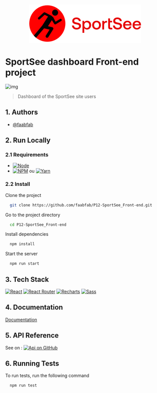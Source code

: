 <div align="center">
<img alt="Lodo" src="https://raw.githubusercontent.com/faabfab/P12-SportSee_Front-end/6374d0f752f8f5a2e3e2f9b1091e8744b6506149/src/assets/img/logo.svg" />
</div>

# SportSee dashboard Front-end project

![img](https://img.shields.io/badge/Version-0.1.0-blue)

> Dashboard of the SportSee site users

## 1. Authors

- [@faabfab](https://github.com/faabfab)

## 2. Run Locally

### 2.1 Requirements

- [![Node](https://img.shields.io/badge/Node-gray?style=flat-square&logo=nodedotjs&logoColor=339933&link=https://nodejs.org/en)](https://nodejs.org/en)
- [![NPM](https://img.shields.io/badge/NPM-gray?style=flat-square&logo=npm&logoColor=CB3837&link=https://www.npmjs.com/)](https://www.npmjs.com/) ou [![Yarn](https://img.shields.io/badge/Yarn-gray?style=flat-square&logo=yarn&logoColor=2C8EBB&link=https://classic.yarnpkg.com/en/)](https://classic.yarnpkg.com/en/)

### 2.2 Install

Clone the project

```bash
  git clone https://github.com/faabfab/P12-SportSee_Front-end.git
```

Go to the project directory

```bash
  cd P12-SportSee_Front-end
```

Install dependencies

```bash
  npm install
```

Start the server

```bash
  npm run start
```

## 3. Tech Stack

[![React](https://img.shields.io/badge/React-grey?style=flat-square&logo=react&logoColor=61DAFB&link=https://react.dev/)](https://react.dev/) [![React Router](https://img.shields.io/badge/React_Router-grey?style=flat-square&logo=reactrouter&logoColor=CA4245&link=https://reactrouter.com/en/main)](https://reactrouter.com/en/main) [![Recharts](https://img.shields.io/badge/Recharts-grey?style=flat-square&logo=recharts&logoColor=CA4245&link=https://recharts.org/en-US/)](https://recharts.org/en-US/) [![Sass](https://img.shields.io/badge/Sass-grey?style=flat-square&logo=sass&logoColor=CC6699&link=https://sass-lang.com/)](https://sass-lang.com/)

## 4. Documentation

[Documentation](https://linktodocumentation)

## 5. API Reference

See on : [![Api on GitHub](https://img.shields.io/badge/ReactP12--SportSee__back--end--dashboard-grey?style=flat-square&logo=github&logoColor=white&link=https://github.com/faabfab/P12-SportSee_back-end-dashboard)](https://github.com/faabfab/P12-SportSee_back-end-dashboard)

## 6. Running Tests

To run tests, run the following command

```bash
  npm run test
```
